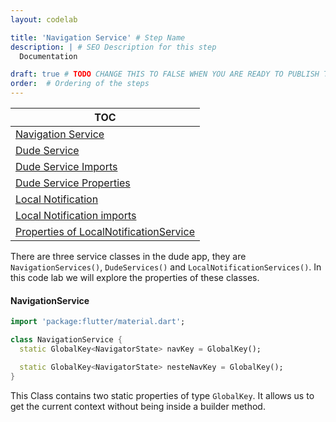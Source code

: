 ```yaml
---
layout: codelab

title: 'Navigation Service' # Step Name
description: | # SEO Description for this step
  Documentation

draft: true # TODO CHANGE THIS TO FALSE WHEN YOU ARE READY TO PUBLISH THE PAGE
order:  # Ordering of the steps
---
```

| TOC                              |
|----------------------------------|
|  [Navigation Service](#navigationservice)       |
|  [Dude Service](#dudeservice)         |
|  [Dude Service Imports](#imports)             |
|  [Dude Service Properties](#properties-of-dudeservice) |
|  [Local Notification](#localnotificationservice) |
|  [Local Notification imports](#imports-1) |
|  [Properties of LocalNotificationService](#properties-of-localnotificationservice) |


There are three service classes in the dude app, they are `NavigationServices()`, `DudeServices()` and `LocalNotificationServices()`. In this code lab we will explore the properties of these classes.


#### NavigationService

```dart
import 'package:flutter/material.dart';

class NavigationService {
  static GlobalKey<NavigatorState> navKey = GlobalKey();

  static GlobalKey<NavigatorState> nesteNavKey = GlobalKey();
}

```

This Class contains two static properties of type `GlobalKey`. It allows us to get the current context without being inside a builder method.

